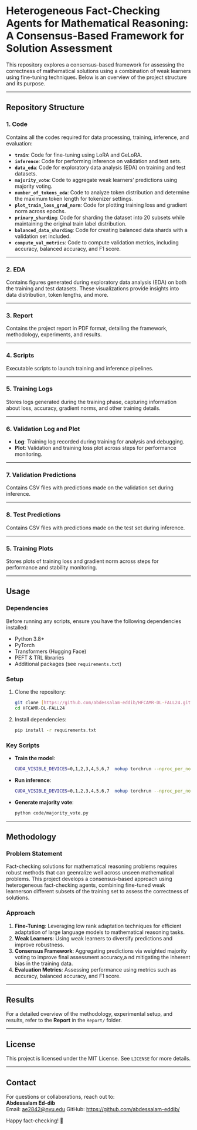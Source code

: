 # Heterogeneous Fact-Checking Agents for Mathematical Reasoning: A Consensus-Based Framework for Solution Assessment  

This repository explores a consensus-based framework for assessing the correctness of mathematical solutions using a combination of weak learners using fine-tuning techniques. Below is an overview of the project structure and its purpose.

---

## **Repository Structure**

### 1. **Code**  

Contains all the codes required for data processing, training, inference, and evaluation:  
- **`train`**: Code for fine-tuning using LoRA and GeLoRA.  
- **`inference`**: Code for performing inference on validation and test sets.  
- **`data_eda`**: Code for exploratory data analysis (EDA) on training and test datasets.  
- **`majority_vote`**: Code to aggregate weak learners’ predictions using majority voting.  
- **`number_of_tokens_eda`**: Code to analyze token distribution and determine the maximum token length for tokenizer settings.  
- **`plot_train_loss_grad_norm`**: Code for plotting training loss and gradient norm across epochs.  
- **`primary_sharding`**: Code for sharding the dataset into 20 subsets while maintaining the original train label distribution.  
- **`balanced_data_sharding`**: Code for creating balanced data shards with a validation set included.  
- **`compute_val_metrics`**: Code to compute validation metrics, including accuracy, balanced accuracy, and F1 score.

---

### 2. **EDA**  

Contains figures generated during exploratory data analysis (EDA) on both the training and test datasets. These visualizations provide insights into data distribution, token lengths, and more.

---

### 3. **Report**  

Contains the project report in PDF format, detailing the framework, methodology, experiments, and results.

---

### 4. **Scripts**  

Executable scripts to launch training and inference pipelines. 

---

### 5. **Training Logs**  
Stores logs generated during the training phase, capturing information about loss, accuracy, gradient norms, and other training details.

---

### 6. **Validation Log and Plot**  

- **Log**: Training log recorded during training for analysis and debugging.  
- **Plot**: Validation and training loss plot across steps for performance monitoring.

---

### 7. **Validation Predictions**  

Contains CSV files with predictions made on the validation set during inference.

---

### 8. **Test Predictions**  

Contains CSV files with predictions made on the test set during inference.

---

### 5. **Training Plots**  

Stores plots of training loss and gradient norm across steps for performance and stability monitoring.


---

## **Usage**

### **Dependencies**  

Before running any scripts, ensure you have the following dependencies installed:  
- Python 3.8+  
- PyTorch  
- Transformers (Hugging Face)  
- PEFT & TRL libraries  
- Additional packages (see `requirements.txt`)  

### **Setup**  
1. Clone the repository:  
   ```bash
   git clone [https://github.com/abdessalam-eddib/HFCAMR-DL-FALL24.git](https://github.com/abdessalam-eddib/HFCAMR-DL-FALL24.git)
   cd HFCAMR-DL-FALL24
   ```  
2. Install dependencies:  
   ```bash
   pip install -r requirements.txt
   ```  

### **Key Scripts**  
- **Train the model**:  
  ```bash
  CUDA_VISIBLE_DEVICES=0,1,2,3,4,5,6,7  nohup torchrun --nproc_per_node=8 code/train.py  > train.log 2>&1 &
  ```  
- **Run inference**:  
  ```bash
  CUDA_VISIBLE_DEVICES=0,1,2,3,4,5,6,7  nohup torchrun --nproc_per_node=8 code/inference.py  > inference.log 2>&1 &
  ```  
- **Generate majority vote**:  
  ```bash
  python code/majority_vote.py
  ```  

---

## **Methodology**  

### **Problem Statement**  
Fact-checking solutions for mathematical reasoning problems requires robust methods that can geenralize well across unseen mathematical problems. This project develops a consensus-based approach using heterogeneous fact-checking agents, combining fine-tuned weak learnerson different subsets of the training set to assess the correctness of solutions.  

### **Approach**  
1. **Fine-Tuning**: Leveraging low rank adaptation techniques for efficient adaptation of large language models to mathematical reasoning tasks.  
2. **Weak Learners**: Using weak learners to diversify predictions and improve robustness.  
3. **Consensus Framework**: Aggregating predictions via weighted majority voting to improve final assessment accuracy,a nd mitigating the inherent bias in the training data.
4. **Evaluation Metrics**: Assessing performance using metrics such as accuracy, balanced accuracy, and F1 score.  

---

## **Results**  
For a detailed overview of the methodology, experimental setup, and results, refer to the **Report** in the `Report/` folder.  

---

## **License**  
This project is licensed under the MIT License. See `LICENSE` for more details.

---

## **Contact**  
For questions or collaborations, reach out to:  
**Abdessalam Ed-dib**  
Email: ae2842@nyu.edu
GitHub: https://github.com/abdessalam-eddib/

Happy fact-checking! 🚀
